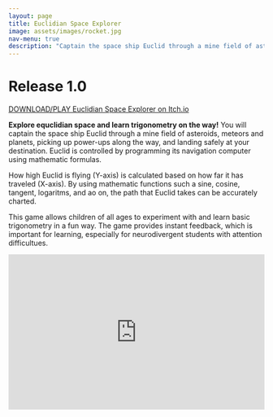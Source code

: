 ```yaml
---
layout: page
title: Euclidian Space Explorer
image: assets/images/rocket.jpg
nav-menu: true
description: "Captain the space ship Euclid through a mine field of asteroids, meteors and planets, picking up power-ups along the way, and landing safely at your destination"
---
```


# Release 1.0

[DOWNLOAD/PLAY Euclidian Space Explorer on Itch.io](https://kharisgames.itch.io/euclidean-space-explorer)

**Explore equclidian space and learn trigonometry on the way!** You will captain the space ship Euclid through a mine field of asteroids, meteors and planets, picking up power-ups along the way, and landing safely at your destination. Euclid is controlled by programming its navigation computer using mathematic formulas. 

How high Euclid is flying (Y-axis) is calculated based on how far it has traveled (X-axis). By using mathematic functions such a sine, cosine, tangent, logaritms, and ao on, the path that Euclid takes can be accurately charted.

This game allows children of all ages to experiment with and learn basic trigonometry in a fun way. The game provides instant feedback, which is important for learning, especially for neurodivergent students with attention difficultues.

<iframe width="540" height="305" src="https://1503e7dd.sibforms.com/serve/MUIFAGhtu4WA17u98HNvxZKiehaJze_6MkTHKCRcJOhKDKpcBCgv_HQ-9lXLd5W6yzoMCAlYeGQHJZWilp4v2XT6D0hCFNU-2pPc8e4ilYjvHGwvV4rqkWFzbMiYTd5mI7WBLIJKc1P3xUmAGwW6YOuG9JcuuHfy--1ifkBbhWT9EdmJzQCOF_XKiomISd7pFyvRfiJ9R3Lnjo1d" frameborder="0" scrolling="auto" allowfullscreen style="display: block;margin-left: auto;margin-right: auto;max-width: 100%;"></iframe>
